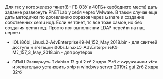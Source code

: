 Для тех у кого железо тянет(8+ ГБ ОЗУ и 40ГБ+ свободного места) дать задание развернуть PNETLab у себя через VMware. В таком случае еще дать методички по добавлению образов через i2share и создание собственных qemu нод. 
Если не тянет, то все тоже самое, но без создания qemu нод. Просто при выполнении LDAP перейти на наш сервер

- IOL
i86bi_LinuxL2-AdvEnterpriseK9-M_152_May_2018.bin - для свитчей доступа и агегации
i86bi_LinuxL3-AdvEnterpriseK9-M2_157_3_May_2018.bin - для роутеров

- QEMU
Развернуть 2 debian 12 gui 2 гб 2 ядра 15гб с окружением xfce и желательно установить xrdp и windows server 2019r2 gui 2гб 2 ядра 32гб

